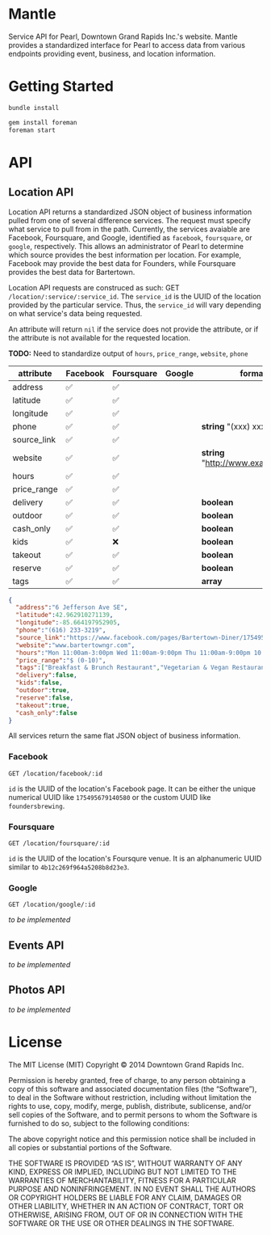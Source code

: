# Mantle

Service API for Pearl, Downtown Grand Rapids Inc.'s website. Mantle provides a standardized interface for Pearl to access data from various endpoints providing event, business, and location information.

# Getting Started

```ruby
bundle install

gem install foreman
foreman start
```

# API

## Location API

Location API returns a standardized JSON object of business information pulled from one of several difference services. The request must specify what service to pull from in the path. Currently, the services avaiable are Facebook, Foursquare, and Google, identified as `facebook`, `foursquare`, or `google`, respectively. This allows an administrator of Pearl to determine which source provides the best information per location. For example, Facebook may provide the best data for Founders, while Foursquare provides the best data for Bartertown.

Location API requests are construced as such: GET `/location/:service/:service_id`. The `service_id` is the UUID of the location provided by the particular service. Thus, the `service_id` will vary depending on what service's data being requested.

An attribute will return `nil` if the service does not provide the attribute, or if the attribute is not available for the requested location.

**TODO:** Need to standardize output of `hours`, `price_range`, `website`, `phone`

| attribute     | Facebook           | Foursquare         | Google             | format |
| ------------- | ------------------ | ------------------ | ------------------ | ------ |
| address       | :white_check_mark: | :white_check_mark: |                    |        |
| latitude      | :white_check_mark: | :white_check_mark: |                    |        |
| longitude     | :white_check_mark: | :white_check_mark: |                    |        |
| phone         | :white_check_mark: | :white_check_mark: |                    | **string** "(xxx) xxx-xxxx" |
| source_link   | :white_check_mark: | :white_check_mark: |                    |        |
| website       | :white_check_mark: | :white_check_mark: |                    | **string** "http://www.example.com" |
| hours         | :white_check_mark: | :white_check_mark: |                    |        |
| price_range   | :white_check_mark: | :white_check_mark: |                    |        |
| delivery      | :white_check_mark: | :white_check_mark: |                    | **boolean** |
| outdoor       | :white_check_mark: | :white_check_mark: |                    | **boolean** |
| cash_only     | :white_check_mark: | :white_check_mark: |                    | **boolean** |
| kids          | :white_check_mark: | :x:                |                    | **boolean** |
| takeout       | :white_check_mark: | :white_check_mark: |                    | **boolean** |
| reserve       | :white_check_mark: | :white_check_mark: |                    | **boolean** |
| tags          | :white_check_mark: | :white_check_mark: |                    | **array** |

```json
{
  "address":"6 Jefferson Ave SE",
  "latitude":42.962910271139,
  "longitude":-85.664197952905,
  "phone":"(616) 233-3219",
  "source_link":"https://www.facebook.com/pages/Bartertown-Diner/175495679140580",
  "website":"www.bartertowngr.com",
  "hours":"Mon 11:00am-3:00pm Wed 11:00am-9:00pm Thu 11:00am-9:00pm 10:00pm-03:00am Fri 11:00am-9:00pm 10:00pm-03:00am Sat 09:00am-9:00pm 10:00pm-03:00am Sun 09:00am-2:00pm",
  "price_range":"$ (0-10)",
  "tags":["Breakfast & Brunch Restaurant","Vegetarian & Vegan Restaurant","Sandwich Shop","Breakfast","Coffee","Dinner","Lunch"],
  "delivery":false,
  "kids":false,
  "outdoor":true,
  "reserve":false,
  "takeout":true,
  "cash_only":false
}
```

All services return the same flat JSON object of business information.

### Facebook

`GET /location/facebook/:id`

`id` is the UUID of the location's Facebook page. It can be either the unique numerical UUID like `175495679140580` or the custom UUID like `foundersbrewing`.

### Foursquare

`GET /location/foursquare/:id`

`id` is the UUID of the location's Foursqure venue. It is an alphanumeric UUID similar to `4b12c269f964a5208b8d23e3`.

### Google

`GET /location/google/:id`

*to be implemented*

## Events API

*to be implemented*

## Photos API

*to be implemented*

# License

The MIT License (MIT)
Copyright © 2014 Downtown Grand Rapids Inc.

Permission is hereby granted, free of charge, to any person obtaining a copy of this software and associated documentation files (the “Software”), to deal in the Software without restriction, including without limitation the rights to use, copy, modify, merge, publish, distribute, sublicense, and/or sell copies of the Software, and to permit persons to whom the Software is furnished to do so, subject to the following conditions:

The above copyright notice and this permission notice shall be included in all copies or substantial portions of the Software.

THE SOFTWARE IS PROVIDED “AS IS”, WITHOUT WARRANTY OF ANY KIND, EXPRESS OR IMPLIED, INCLUDING BUT NOT LIMITED TO THE WARRANTIES OF MERCHANTABILITY, FITNESS FOR A PARTICULAR PURPOSE AND NONINFRINGEMENT. IN NO EVENT SHALL THE AUTHORS OR COPYRIGHT HOLDERS BE LIABLE FOR ANY CLAIM, DAMAGES OR OTHER LIABILITY, WHETHER IN AN ACTION OF CONTRACT, TORT OR OTHERWISE, ARISING FROM, OUT OF OR IN CONNECTION WITH THE SOFTWARE OR THE USE OR OTHER DEALINGS IN THE SOFTWARE.
